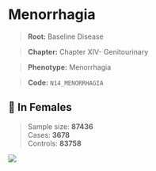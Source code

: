 # Menorrhagia

> **Root:** Baseline Disease  

> **Chapter:** Chapter XIV- Genitourinary  

> **Phenotype:** Menorrhagia  

> **Code:** `N14_MENORRHAGIA`

## 👩 In Females  
> Sample size: **87436**  
> Cases: **3678**  
> Controls: **83758**
<img src="/Disease/Figures/ALL/Baseline/N14_MENORRHAGIA.png"/>
<CsvTable src="/Disease_Data/ALL/Baseline/LG_N14_MENORRHAGIA.csv" label="🔍 View full results" />
